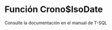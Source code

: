 ﻿---
FunctionName: "Crono$IsoDate"
FunctionType: "Crono"
Autogenerated: true
---

# Función  Crono$IsoDate

Consulte la documentación en el manual de T-SQL

